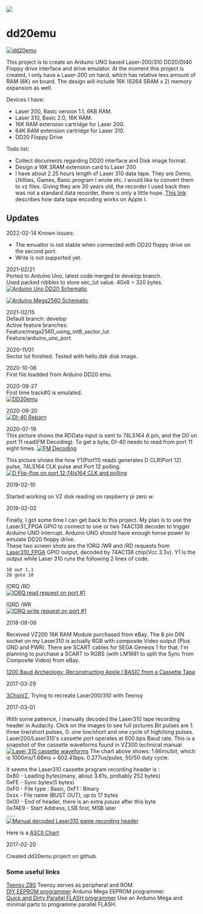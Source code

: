 ![](http://www.old-computers.com/museum/photos/vtech_laser310_side_s.jpg)
# dd20emu
[![dd20emu](site/images/IMG_5759.jpeg)](site/images/IMG_5759.jpeg)

This project is to create an Arduino UNO based Laser-200/310 DD20/DI40 Floppy drive interface and drive emulator.
At the moment this project is created, I only have a Laser-200 on hand, which has relative less amount of RAM (6K) on board. The design will include 16K (6264 SRAM x 2) memory expansion as well.

Devices I have:
* Laser 200, Basic version 1.1, 6KB RAM.
* Laser 310, Basic 2.0, 16K RAM.
* 16K RAM extension cartridge for Laser 200.
* 64K RAM extension cartridge for Laser 310.
* DD20 Floppy Drive

Todo list:
* Collect documents regarding DD20 interface and Disk image format.
* Design a 16K SRAM extension card to Laser 200
* I have about 2.25 hours length of Laser 310 data tape. They are Demo, Utilities, Games, Basic program I wrote etc. I would like to convert them to vz files. Giving they are 30 years old, the recorder I used back then was not a standard data recorder, there is only a little hope. [This link](http://www.pagetable.com/?p=32) describes how data tape encoding works on Apple I.

## Updates
2022-02-14
Known issues:
* The emualtor is not stable when connected with DD20 floppy drive on the second port.
* Write is not supported yet.

2021-02/21  
Ported to Arduino Uno, latest code merged to develop branch.  
Used packed nibbles to store sec_lut value. 40x8 = 320 bytes.  
[![Arduino Uno DD20 Schematic](schematic/Arduino%20Uno%20DD20Emu.jpg)](schematic/Arduino%20Uno%20DD20Emu.jpg)  

[![Arduino Mega2560 Schematic](schematic/Arduino%20Mega2560%20DD20Emu.jpg)](schematic/Arduino%20Mega2560%20DD20Emu.jpg)

2021-02/15  
Default branch: develop  
Active feature branches:  
Feature/mega2560_using_int8_sector_lut  
Feature/arduino_uno_port  

2020-11/01  
Sector lut finished. Tested with hello.dsk disk image.  

2020-10-06  
First file loadded from Arduino DD20 emu.  

2020-09-27  
First time track#0 is emulated.  
[![DD20emu](site/images/dd20emu_di_40.jpg)](site/images/dd20emu_di_40.jpg)

2020-09-20  
[![DI-40 Reborn](site/images/DI-40reborn.jpg)](site/images/DI-40reborn.jpg)

2020-07-19  
This picture shows the RDData input is sent to 74LS164 A pin, and the D0 on port 11 read(FM Decoding). To get a byte, DI-40 needs to read from port 11 eight times.
[![FM Decoding](site/images/RDData%20to%20D0%20on%20port%2011%20read.png)](site/images/RDData%20to%20D0%20on%20port%2011%20read.png)

This picture shows the how Y1(Port11) reads generates D CLR(Port 12) pulse, 74LS164 CLK pulse and Port 12 polling.
[![D Flip-flop on port 12;74ls164 CLK and polling](site/images/Port%2011_12%20RDData%20pulse.png)](site/images/Port%2011_12%20RDData%20pulse.png)

2019-02-10

Started working on VZ disk reading on raspberry pi zero w.  

2019-02-02  

Finally, I got some time I can get back to this project. My plan is to use the Laser31_FPGA GPIO to connect to one or two 74AC138 decoder to trigger Arduino UNO interrupt. Arduino UNO should have enough horse power to emulate DD20 floppy drive.  
These two screen shots are the IORQ /WR and /RD requests from [Laser310_FPGA](https://github.com/zzemu-cn/LASER310_FPGA) GPIO output, decoded by 74AC138 chip(Vcc 3.3v). Y1 is the output while Laser 310 runs the following 2 lines of code.  

~~~
10 out 1,1
20 goto 10
~~~

IORQ /RD  
[![IORQ read request on port #1](https://raw.githubusercontent.com/yuanb/dd20emu/master/site/images/IO%20read.png)](https://raw.githubusercontent.com/yuanb/dd20emu/master/site/images/IO%20read.png)
  
IQRD /WR  
[![IORQ write request on port #1](https://raw.githubusercontent.com/yuanb/dd20emu/master/site/images/IO%20write.png)](https://raw.githubusercontent.com/yuanb/dd20emu/master/site/images/IO%20write.png)


2018-09-06

Received VZ200 16K RAM Module purchased from eBay.
The 8 pin DIN socket on my Laser310 is actually RGB with composite Video output (Plus GND and PWR). There are SCART cables for SEGA Genesis 1 for that. I'm planning to purchase a SCART to RGBS (with LM1881 to split the Sync from Composite Video) from eBay.

[1200 Baud Archeology: Reconstructing Apple I BASIC from a Cassette Tape](https://www.pagetable.com/?p=32)


2017-03-29

[3ChipVZ](http://intertek00.customer.netspace.net.au/3ChipVZ/), Trying to recreate Laser200/310 with Teensy <br />

2017-03-01

With some patience, I manually decoded the Laser310 tape recording header in Audacity. Click on the images to see full pictures.Bit pulses are 1: three low/short pulses, 0: one low/short and one cycle of high/long pulses.<br />
Laser200/Laser310's cassette port operates at 600 bps Baud rate. This is a snapshot of the cassette waveforms found in VZ300 technical manual<br />
[![Laser 310 cassette waveforms](site/images/cassette_waveforms.png)](site/images/cassette_waveforms.png)
The chart above shows: 1.66ms/bit, which is 1000ms/1.66ms = 602.41bps. 0.277us/pulse, 50/50 duty cycle.<br />

It seems the Laser310 cassette program recording header is :<br />
0x80 - Leading bytes(many, about 3.61s, probably 252 bytes)<br />
0xFE - Sync bytes(5 bytes)<br />
0xF0 - File type : Basic, 0xF1 : Binary<br />
0xxx - File name (BUST OUT), up to 17 bytes<br />
0x00 - End of header, there is an extra *pause* after this byte<br /> 
0x7AE9 - Start Address, LSB first, MSB later<br />
......<br />
[![Manual decoded Laser310 game recording header](site/images/bust_out_header.png)](site/images/bust_out_header.png)

Here is a [ASCII Chart](http://www.bluesock.org/~willg/dev/ascii.html)

2017-02-20

Created dd20emu project on github.

### Some useful links
[Teensy Z80](http://labs.domipheus.com/blog/teensy-z80-part-1-intro-memory-serial-io-and-display/) Teensy serves as peripheral and ROM.<br />
[DIY EEPROM programmer](http://danceswithferrets.org/geekblog/?p=496) Arduino Mega EEPROM programmer.<br />
[Quick and Dirty Parallel FLASH programmer](https://hackaday.io/project/6275-quick-and-dirty-parallel-flash-programmer) Use an Arduino Mega and minimal parts to programme parallel FLASH.<br />

